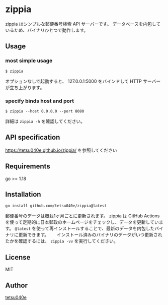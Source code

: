 # zippia

zippia はシンプルな郵便番号検索 API サーバーです。
データベースを内包しているため、バイナリひとつで動作します。

## Usage

### most simple usage
```
$ zippia
```
オプションなしで起動すると、 127.0.0.1:5000 をバインドして HTTP サーバーが立ち上がります。

### specify binds host and port

```
$ zippia --host 0.0.0.0 --port 8080
```

詳細は `zippia -h` を確認してください。

## API specification

https://tetsu040e.github.io/zippia/ を参照してください


## Requirements

go >= 1.18

## Installation

```
go install github.com/tetsu040e/zippia@latest
```

郵便番号のデータは概ね1ヶ月ごとに更新されます。
zippia は GitHub Actions を使って定期的に日本郵政のホームページをチェックし、データを更新しています。
`@latest` を使って再インストールすることで、最新のデータを内包したバイナリに更新できます。　　
インストール済みのバイナリのデータがいつ更新されたかを確認するには、 `zippia -vv` を実行してください。

## License

MIT

## Author

[tetsu040e](https://github.com/tetsu040e)
